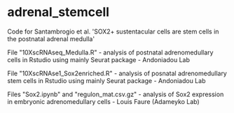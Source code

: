 # adrenal_stemcell
Code for Santambrogio et al. 'SOX2+ sustentacular cells are stem cells in the postnatal adrenal medulla'

File "10XscRNAseq_Medulla.R" - analysis of postnatal adrenomedullary cells in Rstudio using mainly Seurat package - Andoniadou Lab

File "10XscRNAse1_Sox2enriched.R" - analysis of posnatal adrenomedullary stem cells in Rstudio using mainly Seurat package - Andoniadou Lab

Files "Sox2.ipynb" and "regulon_mat.csv.gz" - analysis of Sox2 expression in embryonic adrenomedullary cells - Louis Faure (Adameyko Lab)
